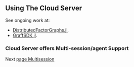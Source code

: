 ## Using The Cloud Server

See ongoing work at:
- [DistributedFactorGraphs.jl](https://github.com/JuliaRobotics/DistributedFactorGraphs.jl), 
- [GraffSDK.jl](https://github.com/GearsAD/GraffSDK.jl).

### Cloud Server offers Multi-session/agent Support

Next [page Multisession](https://www.juliarobotics.org/Caesar.jl/latest/concepts/multisession/)
